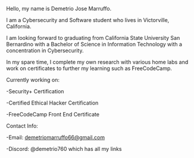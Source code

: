 Hello, my name is Demetrio Jose Marruffo.

I am a Cybersecurity and Software student who lives in Victorville, California.

I am looking forward to graduating from California State University San Bernardino with a Bachelor of Science in Information Technology with a concentration in Cybersecurity. 

In my spare time, I complete my own research with various home labs and work on certificates to further my learning such as FreeCodeCamp.

Currently working on: 

-Security+ Certification 

-Certified Ethical Hacker Certification

-FreeCodeCamp Front End Certificate

Contact Info:

-Email: demetriomarruffo66@gmail.com

-Discord: @demetrio760 which has all my links
